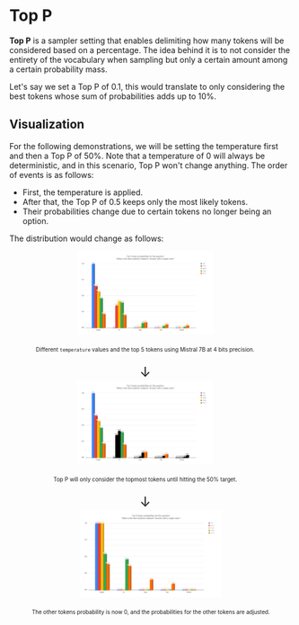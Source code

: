 # Top P

**Top P** is a sampler setting that enables delimiting how many tokens will be considered based on a percentage. The idea behind it is to not consider the entirety of the vocabulary when sampling but only a certain amount among a certain probability mass.

Let's say we set a Top P of 0.1, this would translate to only considering the best tokens whose sum of probabilities adds up to 10%.

## Visualization
For the following demonstrations, we will be setting the temperature first and then a Top P of 50%. Note that a temperature of 0 will always be deterministic, and in this scenario, Top P won't change anything.
The order of events is as follows:
- First, the temperature is applied.
- After that, the Top P of 0.5 keeps only the most likely tokens.
- Their probabilities change due to certain tokens no longer being an option.

The distribution would change as follows:

<div style="justify-content: center; align-items: center;">
  <div style="margin-right: 20px; text-align: center;" align="center">
    <img src="top_barplot.png" alt="Example Image" width="50%">

<sub><sup>Different `temperature` values and the top 5 tokens using Mistral 7B at 4 bits precision.</sup></sub>
  </div>

  <div style="margin-right: 20px; text-align: center;" align="center">
    <span style="font-size: 24px;">&darr;</span>
  </div>

  <div style="margin-right: 20px; text-align: center;" align="center">
    <img src="top_barplot_black.png" alt="Example Image" width="50%">

<sub><sup>Top P will only consider the topmost tokens until hitting the 50% target.</sup></sub>
  </div>

  <div style="margin-right: 20px; text-align: center;" align="center">
    <span style="font-size: 24px;">&darr;</span>
  </div>

  <div style="text-align: center;" align="center">
    <img src="top_barplot_final.png" alt="Example Image" width="50%">

<sub><sup>The other tokens probability is now 0, and the probabilities for the other tokens are adjusted.</sup></sub>
  </div>
</div>
